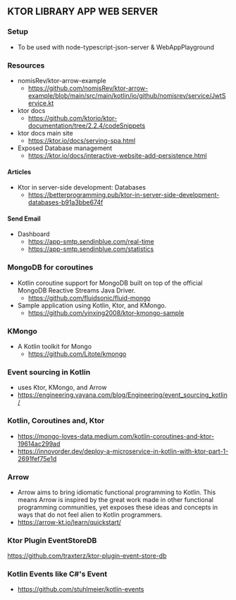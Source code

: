 ## KTOR LIBRARY APP WEB SERVER

### Setup
  - To be used with node-typescript-json-server & WebAppPlayground


### Resources
  - nomisRev/ktor-arrow-example
    - https://github.com/nomisRev/ktor-arrow-example/blob/main/src/main/kotlin/io/github/nomisrev/service/JwtService.kt
  - ktor docs
    - https://github.com/ktorio/ktor-documentation/tree/2.2.4/codeSnippets
  - ktor docs main site
    - https://ktor.io/docs/serving-spa.html
  - Exposed Database management
    - https://ktor.io/docs/interactive-website-add-persistence.html

#### Articles
  - Ktor in server-side development: Databases
    - https://betterprogramming.pub/ktor-in-server-side-development-databases-b91a3bbe674f

#### Send Email
- Dashboard
    - https://app-smtp.sendinblue.com/real-time 
    - https://app-smtp.sendinblue.com/statistics

### MongoDB for coroutines
- Kotlin coroutine support for MongoDB built on top of the official MongoDB Reactive Streams Java Driver. 
  - https://github.com/fluidsonic/fluid-mongo
- Sample application using Kotlin, Ktor, and KMongo.
  - https://github.com/yinxing2008/ktor-kmongo-sample

### KMongo
- A Kotlin toolkit for Mongo
  - https://github.com/Litote/kmongo

### Event sourcing in Kotlin
  - uses Ktor, KMongo, and Arrow
  - https://engineering.vayana.com/blog/Engineering/event_sourcing_kotlin/

### Kotlin, Coroutines and, Ktor
  - https://mongo-loves-data.medium.com/kotlin-coroutines-and-ktor-19614ac299ad
  - https://innovorder.dev/deploy-a-microservice-in-kotlin-with-ktor-part-1-2691fef75e1d

### Arrow
- Arrow aims to bring idiomatic functional programming to Kotlin. This means Arrow is inspired by the great work made in other functional programming communities, yet exposes these ideas and concepts in ways that do not feel alien to Kotlin programmers.
- https://arrow-kt.io/learn/quickstart/


### Ktor Plugin EventStoreDB
https://github.com/traxterz/ktor-plugin-event-store-db

### Kotlin Events like C#'s Event
- https://github.com/stuhlmeier/kotlin-events


